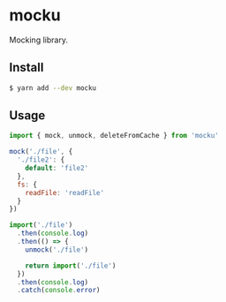 # mocku

Mocking library.

## Install

```sh
$ yarn add --dev mocku
```

## Usage

```js
import { mock, unmock, deleteFromCache } from 'mocku'

mock('./file', {
  './file2': {
    default: 'file2'
  },
  fs: {
    readFile: 'readFile'
  }
})

import('./file')
  .then(console.log)
  .then(() => {
    unmock('./file')

    return import('./file')
  })
  .then(console.log)
  .catch(console.error)
```
